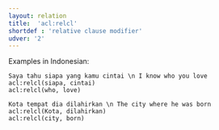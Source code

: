 ```yaml
---
layout: relation
title:  'acl:relcl'
shortdef : 'relative clause modifier'
udver: '2'
---
```


Examples in Indonesian:

~~~ sdparse
Saya tahu siapa yang kamu cintai \n I know who you love
acl:relcl(siapa, cintai)
acl:relcl(who, love)
~~~

~~~ sdparse
Kota tempat dia dilahirkan \n The city where he was born
acl:relcl(Kota, dilahirkan)
acl:relcl(city, born)
~~~
<!-- Interlanguage links updated Pá kvě 14 11:08:45 CEST 2021 -->
